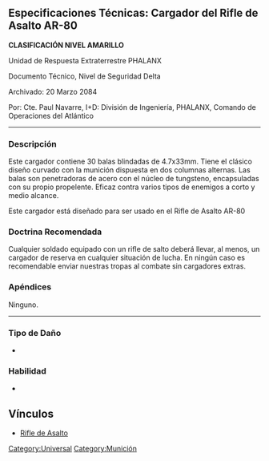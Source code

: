 ## Especificaciones Técnicas: Cargador del Rifle de Asalto AR-80

**CLASIFICACIÓN NIVEL AMARILLO**

Unidad de Respuesta Extraterrestre PHALANX

Documento Técnico, Nivel de Seguridad Delta

Archivado: 20 Marzo 2084

Por: Cte. Paul Navarre, I+D: División de Ingeniería, PHALANX, Comando de
Operaciones del Atlántico

------------------------------------------------------------------------

### Descripción

Este cargador contiene 30 balas blindadas de 4.7x33mm. Tiene el clásico
diseño curvado con la munición dispuesta en dos columnas alternas. Las
balas son penetradoras de acero con el núcleo de tungsteno, encapsuladas
con su propio propelente. Eficaz contra varios tipos de enemigos a corto
y medio alcance.

Este cargador está diseñado para ser usado en el Rifle de Asalto AR-80

### Doctrina Recomendada

Cualquier soldado equipado con un rifle de salto deberá llevar, al
menos, un cargador de reserva en cualquier situación de lucha. En ningún
caso es recomendable enviar nuestras tropas al combate sin cargadores
extras.

### Apéndices

Ninguno.

------------------------------------------------------------------------

### Tipo de Daño

-

### Habilidad

-

## Vínculos

- [Rifle de Asalto](Translation:Assault_txt/es "wikilink")

[Category:Universal](Category:Universal "wikilink")
[Category:Munición](Category:Munición "wikilink")